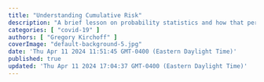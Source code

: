 ```yaml
---
title: "Understanding Cumulative Risk"
description: "A brief lesson on probability statistics and how that pertains to individual risks of developing symptomatic Long Covid"
categories: [ "covid-19" ]
authors: [ "Gregory Kirchoff" ]
coverImage: "default-background-5.jpg"
date: 'Thu Apr 11 2024 11:51:45 GMT-0400 (Eastern Daylight Time)'
published: true
updated: 'Thu Apr 11 2024 17:04:37 GMT-0400 (Eastern Daylight Time)'
---
```

<script> // usables
	import RecipeCard from '$lib/components/usables/RecipeCard/RecipeCard.svelte';

  import CumulativeRisk from '$lib/components/internal/projects/CumulativeRisk/CumulativeRisk.svelte';

</script>


<CumulativeRisk  />